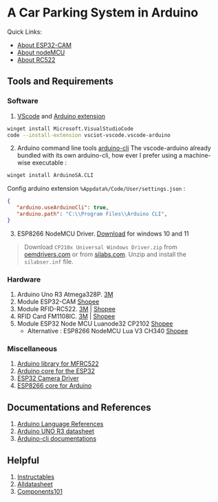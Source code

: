 # A Car Parking System in Arduino

Quick Links:
   - [About ESP32-CAM](./ESP32-CAM/ESP32-CAM.md)
   - [About nodeMCU](./nodeMCU/nodeMCU.md)
   - [About RC522](./RC522/RC522.md)

## Tools and Requirements
### Software
1. [VScode](https://code.visualstudio.com/) and [Arduino extension](https://github.com/microsoft/vscode-arduino)
```sh
winget install Microsoft.VisualStudioCode
code --install-extension vsciot-vscode.vscode-arduino
```
2. Arduino command line tools [arduino-cli](https://github.com/arduino/arduino-cli)
The vscode-arduino already bundled with its own arduino-cli, how ever I prefer using a machine-wise executable :
```sh
winget install ArduinoSA.CLI
```
Config arduino extension `%Appdata%/Code/User/settings.json` :
```json
{
   "arduino.useArduinoCli": true,
   "arduino.path": "C:\\Program Files\\Arduino CLI",
}
```
3. ESP8266 NodeMCU Driver. [Download](https://www.silabs.com/documents/public/software/CP210x_Universal_Windows_Driver.zip) for windows 10 and 11
> Download `CP210x Universal Windows Driver.zip` from [oemdrivers.com](https://oemdrivers.com/rs232-esp8266-nodemcu-ndn) or from [silabs.com](https://www.silabs.com/developers/usb-to-uart-bridge-vcp-drivers?tab=downloads). Unzip and install the `silabser.inf` file.
### Hardware
1. Arduino Uno R3 Atmega328P. [3M](https://chotroihn.vn/kit-arduino-uno-r3-atmega328p-cam-k1b3-1-33g)
2. Module ESP32-CAM [Shopee](https://shopee.vn/Module-thu-ph%C3%A1t-wifi-camera-ESP32-CAM-t%C3%ADch-h%E1%BB%A3p-wifi-camera-OV2640-OV7670-chuy%C3%AAn-d%E1%BB%A5ng-v%C3%A0-bluetooth-4-i.16504852.4665567596?sp_atk=18127f02-041a-4b08-a5a2-a6b657db24d3&xptdk=18127f02-041a-4b08-a5a2-a6b657db24d3&is_from_login=true)
3. Module RFID-RC522. [3M](https://chotroihn.vn/module-rfid-rc522-13-56mhz) | [Shopee](https://shopee.vn/Module-RFID-RC522-13.56MHz-i.1048311475.23276547694?sp_atk=302ec86c-8f49-4239-a033-c793717cb7d1&xptdk=302ec86c-8f49-4239-a033-c793717cb7d1)
4. RFID Card FM1108IC. [3M](https://chotroihn.vn/the-rfid-trang-fm1108ic-rc522-13-56mhz-k1a5-1-18g) | [Shopee](https://shopee.vn/Th%E1%BA%BB-RFID-tr%E1%BA%AFng-FM1108IC-RC522-13.56Mhz-gi%E1%BA%A3i-ph%C3%A1p-nh%E1%BA%ADn-di%E1%BB%87n-t%E1%BB%B1-%C4%91%E1%BB%99ng-i.1048311475.22787927981?sp_atk=4c70ab87-60c0-4f02-8a3d-7effe50b5a8f&xptdk=4c70ab87-60c0-4f02-8a3d-7effe50b5a8f)
5. Module ESP32 Node MCU Luanode32 CP2102 [Shopee](https://shopee.vn/Module-ESP32-Node-MCU-Luanode32-CP2102-i.1048311475.22750978527?sp_atk=987cb89b-c2a9-4f13-8d74-1e85bf019716&xptdk=987cb89b-c2a9-4f13-8d74-1e85bf019716)
   - Alternative : ESP8266 NodeMCU Lua V3 CH340 [Shopee](https://shopee.vn/K%C3%ADt-ESP8266-NodeMCU-Lua-V3-CH340-i.16504852.5450769770?sp_atk=608fc654-8cf7-4433-9dfe-d59d97191395&xptdk=608fc654-8cf7-4433-9dfe-d59d97191395)

### Miscellaneous
1. [Arduino library for MFRC522](https://github.com/miguelbalboa/rfid)
2. [Arduino core for the ESP32](https://github.com/espressif/arduino-esp32)
3. [ESP32 Camera Driver](https://github.com/espressif/esp32-camera)
4. [ESP8266 core for Arduino](https://github.com/esp8266/Arduino)

## Documentations and References
1. [Arduino Language References](https://www.arduino.cc/reference/en/)
2. [Arduino UNO R3 datasheet](./Docs/A000066-datasheet.pdf)
3. [Arduino-cli documentations](https://arduino.github.io/arduino-cli)

## Helpful
1. [Instructables](https://www.instructables.com/)
2. [Alldatasheet](https://www.alldatasheet.com/)
3. [Components101](https://components101.com/)
<!-- 4. [ESP32 Examples and Tutorials](https://techtutorialsx.com/category/esp32/) -->